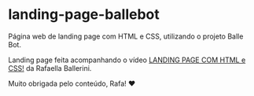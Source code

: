 # landing-page-ballebot
 Página web de landing page  com HTML e CSS, utilizando o projeto Balle Bot.
 
 Landing page feita acompanhando o vídeo [LANDING PAGE COM HTML e CSS!](https://www.youtube.com/watch?v=llF6vD-RljE&t=38s&ab_channel=RafaellaBallerini) da Rafaella Ballerini. 
 
 Muito obrigada pelo conteúdo, Rafa! ♥ 
